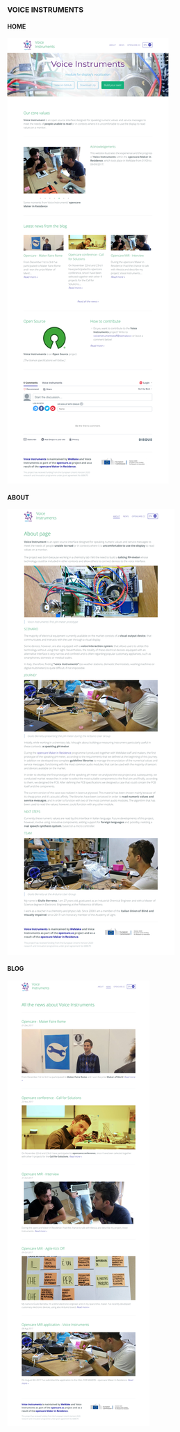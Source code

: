 ### VOICE INSTRUMENTS

#### HOME

![image alt text](assets/image_20.png)

#### ABOUT

![image alt text](assets/image_21.png)

#### BLOG

![image alt text](assets/image_22.png)
